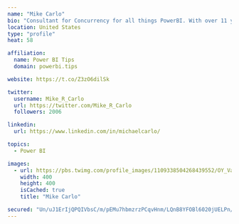 ```yaml
---
name: "Mike Carlo"
bio: "Consultant for Concurrency for all things PowerBI. With over 11 years of data experience I'm making waves by deploying PowerBI into local Milwaukee Companies."
location: United States
type: "profile"
heat: 58

affiliation:
  name: Power BI Tips
  domain: powerbi.tips

website: https://t.co/Z3zO6dilSk

twitter:
  username: Mike_R_Carlo
  url: https://twitter.com/Mike_R_Carlo
  followers: 2006

linkedin:
  url: https://www.linkedin.com/in/michaelcarlo/

topics:
  - Power BI

images:
  - url: https://pbs.twimg.com/profile_images/1109338504268439552/OY_Va867_400x400.jpg
    width: 400
    height: 400
    isCached: true
    title: "Mike Carlo"

secured: "Un/uJ1ErIjQPQIVbsC/m/pEMu7hbmzrzPCqvHnm/LQnB8YFOBl6020jUELPn/MmI85qshRv44o5igqacjCDY9xQMDvAEcNGKxy3Kgwd6CG0NfrWhaxYtcqJAcKQ+k18RbYdYbl/Q9RScbnI6tbsDYNBpwIZLBETTYV4ttORXGFW5RU3vyhGSRkzGcdjQKwRU7k/XDXg1q1+htCKqp33msIChlMU5Ch5llg98OT65P2Nc2G3f4IzHxZnv/z1TTPKuvyxvKUaZU2L9QQ50/Hd168CjdKg2p8mOGCDsMb7r/2uRDwkbncOdDrdFp4zBVbHeeaZgKVJmMmIOmcHZ0byUPOzjyOco9U3TlLngv4piIOzFsm2HsYs43cHgpYqFsTuajY/QW6PeocwxjiSMz9A2NtIcedcHgP0vgq+zp8bLzyA=;/Cu0Yo8UC9WeA8PYLmB+3A=="
---
```



